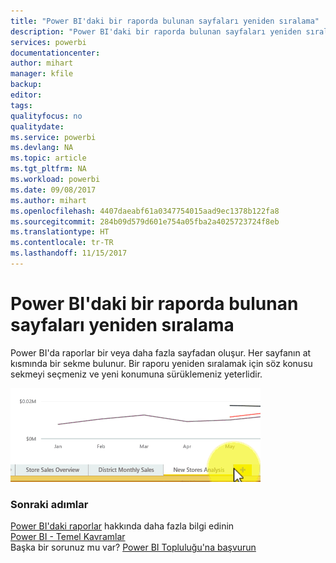 ```yaml
---
title: "Power BI'daki bir raporda bulunan sayfaları yeniden sıralama"
description: "Power BI'daki bir raporda bulunan sayfaları yeniden sıralama"
services: powerbi
documentationcenter: 
author: mihart
manager: kfile
backup: 
editor: 
tags: 
qualityfocus: no
qualitydate: 
ms.service: powerbi
ms.devlang: NA
ms.topic: article
ms.tgt_pltfrm: NA
ms.workload: powerbi
ms.date: 09/08/2017
ms.author: mihart
ms.openlocfilehash: 4407daeabf61a0347754015aad9ec1378b122fa8
ms.sourcegitcommit: 284b09d579d601e754a05fba2a4025723724f8eb
ms.translationtype: HT
ms.contentlocale: tr-TR
ms.lasthandoff: 11/15/2017
---
```

# <a name="reorder-pages-in-a-report-in-power-bi"></a>Power BI'daki bir raporda bulunan sayfaları yeniden sıralama
Power BI'da raporlar bir veya daha fazla sayfadan oluşur.  Her sayfanın at kısmında bir sekme bulunur.  Bir raporu yeniden sıralamak için söz konusu sekmeyi seçmeniz ve yeni konumuna sürüklemeniz yeterlidir.

![](media/service-report-reorder-pages/reorder.gif)

### <a name="next-steps"></a>Sonraki adımlar
[Power BI'daki raporlar](service-reports.md) hakkında daha fazla bilgi edinin  
[Power BI - Temel Kavramlar](service-basic-concepts.md)  
Başka bir sorunuz mu var? [Power BI Topluluğu'na başvurun](http://community.powerbi.com/)

